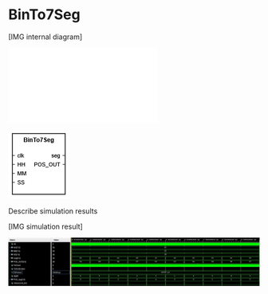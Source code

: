 # BinTo7Seg


[IMG internal diagram]

![PDF](img/Schematic.pdf)

![BOX](img/B27S_Box.png)

Describe simulation results


[IMG simulation result]

![image](img/tb_Bin27Seg.jpg)